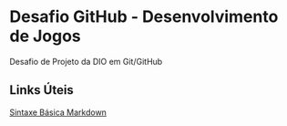 # Desafio GitHub - Desenvolvimento de Jogos

Desafio de Projeto da DIO em Git/GitHub

## Links Úteis
[Sintaxe Básica Markdown](https://www.markdownguide.org/basic-syntax/)

